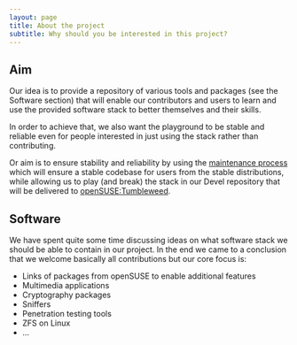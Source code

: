 ```yaml
---
layout: page
title: About the project
subtitle: Why should you be interested in this project?
---
```


Aim
---

Our idea is to provide a repository of various tools and packages (see the
Software section) that will enable our contributors and users to learn and use
the provided software stack to better themselves and their skills.

In order to achieve that, we also want the playground to be stable and reliable
even for people interested in just using the stack rather than contributing.

Or aim is to ensure stability and reliability by using the [maintenance process](https://en.opensuse.org/openSUSE:Maintenance_update_process)
which will ensure a stable codebase for users from the stable distributions,
while allowing us to play (and break) the stack in our Devel repository that will
be delivered to [openSUSE:Tumbleweed](https://en.opensuse.org/Portal:Tumbleweed).

Software
--------

We have spent quite some time discussing ideas on what software stack we should
be able to contain in our project. In the end we came to a conclusion that we
welcome basically all contributions but our core focus is:

 * Links of packages from openSUSE to enable additional features
 * Multimedia applications
 * Cryptography packages
 * Sniffers
 * Penetration testing tools
 * ZFS on Linux
 * ...
